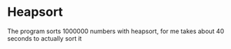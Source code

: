 # Heapsort
The program sorts 1000000 numbers with heapsort, for me takes about 40 seconds to actually sort it

